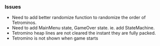 ### Issues

* Need to add better randomize function to randomize the order of Tetrominos.
* Need to add MainMenu state, GameOver state. ie. add StateMachine.
* Tetromino heap lines are not cleared the instant they are fully packed.
* Tetromino is not shown when game starts
